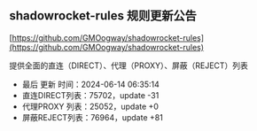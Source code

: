 ## shadowrocket-rules 规则更新公告

[https://github.com/GMOogway/shadowrocket-rules](https://github.com/GMOogway/shadowrocket-rules)

提供全面的直连（DIRECT）、代理（PROXY）、屏蔽（REJECT）列表
- 最后 更新 时间：2024-06-14 06:35:14
- 直连DIRECT列表：75702，update -31
- 代理PROXY 列表：25052，update +0
- 屏蔽REJECT列表：76964，update +81